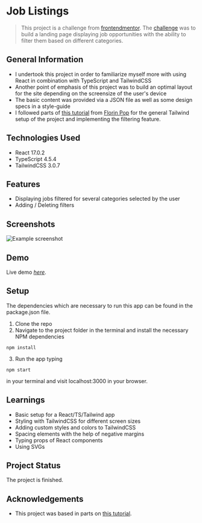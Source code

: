 # Job Listings
> This project is a challenge from [frontendmentor](https://www.frontendmentor.io). The [challenge](https://www.frontendmentor.io/challenges/job-listings-with-filtering-ivstIPCt/hub/job-listings-with-filtering-4A21jMX4g) was to build a landing page displaying job opportunities with the ability to filter them based on different categories.



## General Information
- I undertook this project in order to familiarize myself more with using React in combination with TypeScript and TailwindCSS
- Another point of emphasis of this project was to build an optimal layout for the site depending on the screensize of the user's device
- The basic content was provided via a JSON file as well as some design specs in a style-guide
- I followed parts of [this tutorial](https://https://www.youtube.com/watch?v=JZQ8m08cbF0/) from [Florin Pop](https://www.youtube.com/channel/UCeU-1X402kT-JlLdAitxSMA/) for the general Tailwind setup of the project and implementing the filtering feature. 



## Technologies Used
- React 17.0.2
- TypeScript 4.5.4
- TailwindCSS 3.0.7



## Features
- Displaying jobs filtered for several categories selected by the user
- Adding / Deleting filters



## Screenshots
![Example screenshot](https://i.ibb.co/KwvX405/job-listings-screenshot.jpg)



## Demo
Live demo [_here_](https://peaceful-wescoff-7ab34a.netlify.app/).



## Setup
The dependencies which are necessary to run this app can be found in the package.json file.

1. Clone the repo
2. Navigate to the project folder in the terminal and install the necessary NPM dependencies
```
npm install
```
3. Run the app typing
```
npm start
```
in your terminal and visit localhost:3000 in your browser.



## Learnings
- Basic setup for a React/TS/Tailwind app
- Styling with TailwindCSS for different screen sizes
- Adding custom styles and colors to TailwindCSS
- Spacing elements with the help of negative margins
- Typing props of React components
- Using SVGs



## Project Status
The project is finished. 



## Acknowledgements
- This project was based in parts on [this tutorial](https://https://www.youtube.com/watch?v=JZQ8m08cbF0/).



